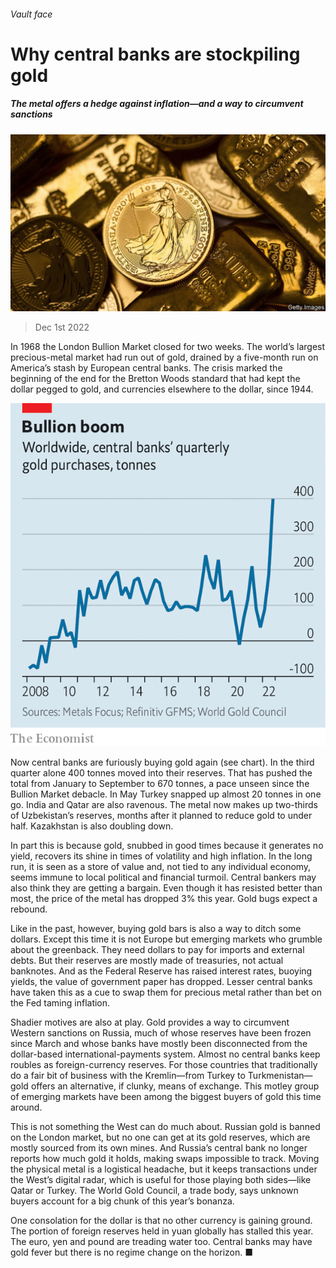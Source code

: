 ###### Vault face

# Why central banks are stockpiling gold 

##### The metal offers a hedge against inflation—and a way to circumvent sanctions 

![image](images/20221203_FNP505.jpg) 

> Dec 1st 2022 

In 1968 the London Bullion Market closed for two weeks. The world’s largest precious-metal market had run out of gold, drained by a five-month run on America’s stash by European central banks. The crisis marked the beginning of the end for the Bretton Woods standard that had kept the dollar pegged to gold, and currencies elsewhere to the dollar, since 1944. 

![image](images/20221203_FNC030.png) 


Now central banks are furiously buying gold again (see chart). In the third quarter alone 400 tonnes moved into their reserves. That has pushed the total from January to September to 670 tonnes, a pace unseen since the Bullion Market debacle. In May Turkey snapped up almost 20 tonnes in one go. India and Qatar are also ravenous. The metal now makes up two-thirds of Uzbekistan’s reserves, months after it planned to reduce gold to under half. Kazakhstan is also doubling down. 

In part this is because gold, snubbed in good times because it generates no yield, recovers its shine in times of volatility and high inflation. In the long run, it is seen as a store of value and, not tied to any individual economy, seems immune to local political and financial turmoil. Central bankers may also think they are getting a bargain. Even though it has resisted better than most, the price of the metal has dropped 3% this year. Gold bugs expect a rebound. 

Like in the past, however, buying gold bars is also a way to ditch some dollars. Except this time it is not Europe but emerging markets who grumble about the greenback. They need dollars to pay for imports and external debts. But their reserves are mostly made of treasuries, not actual banknotes. And as the Federal Reserve has raised interest rates, buoying yields, the value of government paper has dropped. Lesser central banks have taken this as a cue to swap them for precious metal rather than bet on the Fed taming inflation.

Shadier motives are also at play. Gold provides a way to circumvent Western sanctions on Russia, much of whose reserves have been frozen since March and whose banks have mostly been disconnected from the dollar-based international-payments system. Almost no central banks keep roubles as foreign-currency reserves. For those countries that traditionally do a fair bit of business with the Kremlin—from Turkey to Turkmenistan—gold offers an alternative, if clunky, means of exchange. This motley group of emerging markets have been among the biggest buyers of gold this time around.

This is not something the West can do much about. Russian gold is banned on the London market, but no one can get at its gold reserves, which are mostly sourced from its own mines. And Russia’s central bank no longer reports how much gold it holds, making swaps impossible to track. Moving the physical metal is a logistical headache, but it keeps transactions under the West’s digital radar, which is useful for those playing both sides—like Qatar or Turkey. The World Gold Council, a trade body, says unknown buyers account for a big chunk of this year’s bonanza. 

One consolation for the dollar is that no other currency is gaining ground. The portion of foreign reserves held in yuan globally has stalled this year. The euro, yen and pound are treading water too. Central banks may have gold fever but there is no regime change on the horizon. ■


